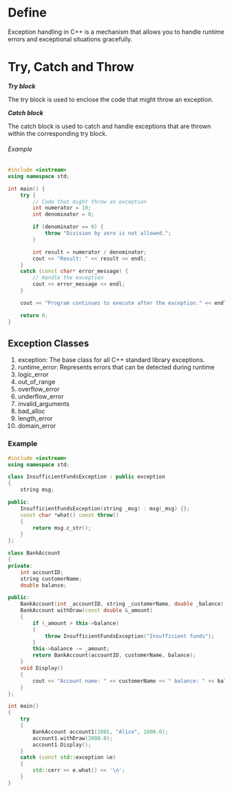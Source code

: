 # Define

Exception handling in C++ is a mechanism that allows you to handle runtime errors and exceptional situations gracefully.

# Try, Catch and Throw

**_Try block_**

The try block is used to enclose the code that might throw an exception.

**_Catch block_**

The catch block is used to catch and handle exceptions that are thrown within the corresponding try block.

###### Example

```cpp
#include <iostream>
using namespace std;

int main() {
    try {
        // Code that might throw an exception
        int numerator = 10;
        int denominator = 0;

        if (denominator == 0) {
            throw "Division by zero is not allowed.";
        }

        int result = numerator / denominator;
        cout << "Result: " << result << endl;
    }
    catch (const char* error_message) {
        // Handle the exception
        cout << error_message << endl;
    }

    cout << "Program continues to execute after the exception." << endl;

    return 0;
}

```

## Exception Classes

1. exception: The base class for all C++ standard library exceptions.
2. runtime_error: Represents errors that can be detected during runtime
3. logic_error
4. out_of_range
5. overflow_error
6. underflow_error
7. invalid_arguments
8. bad_alloc
9. length_error
10. domain_error

### Example

```cpp
#include <iostream>
using namespace std;

class InsufficientFundsException : public exception
{
    string msg;

public:
    InsufficientFundsException(string _msg) : msg(_msg) {};
    const char *what() const throw()
    {
        return msg.c_str();
    }
};

class BankAccount
{
private:
    int accountID;
    string customerName;
    double balance;

public:
    BankAccount(int _accountID, string _customerName, double _balance) : accountID(_accountID), customerName(_customerName), balance(_balance) {};
    BankAccount withDraw(const double &_amount)
    {
        if (_amount > this->balance)
        {
            throw InsufficientFundsException("Insufficient funds");
        }
        this->balance -= _amount;
        return BankAccount(accountID, customerName, balance);
    }
    void Display()
    {
        cout << "Account name: " << customerName << " balance: " << balance << endl;
    }
};

int main()
{
    try
    {
        BankAccount account1(1001, "Alice", 1000.0);
        account1.withDraw(2000.0);
        account1.Display();
    }
    catch (const std::exception &e)
    {
        std::cerr << e.what() << '\n';
    }
}
```
